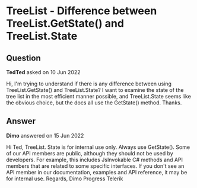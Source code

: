 # TreeList - Difference between TreeList.GetState() and TreeList.State

## Question

**TedTed** asked on 10 Jun 2022

Hi, I'm trying to understand if there is any difference between using TreeList.GetState() and TreeList.State? I want to examine the state of the tree list in the most efficient manner possible, and TreeList.State seems like the obvious choice, but the docs all use the GetState() method. Thanks.

## Answer

**Dimo** answered on 15 Jun 2022

Hi Ted, TreeList. State is for internal use only. Always use GetState(). Some of our API members are public, although they should not be used by developers. For example, this includes JsInvokable C# methods and API members that are related to some specific interfaces. If you don't see an API member in our documentation, examples and API reference, it may be for internal use. Regards, Dimo Progress Telerik

